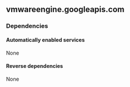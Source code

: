 ## vmwareengine.googleapis.com

### Dependencies

#### Automatically enabled services

None

#### Reverse dependencies

None
